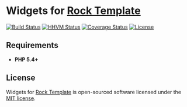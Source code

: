 Widgets for [Rock Template](https://github.com/romeOz/rock-template)
=================

[![Build Status](https://travis-ci.org/romeOz/rock-widgets.svg?branch=master)](https://travis-ci.org/romeOz/rock-widgets)
[![HHVM Status](http://hhvm.h4cc.de/badge/romeoz/rock-widgets.svg)](http://hhvm.h4cc.de/package/romeoz/rock-widgets)
[![Coverage Status](https://coveralls.io/repos/romeOz/rock-widgets/badge.svg?branch=master)](https://coveralls.io/r/romeOz/rock-widgets?branch=master)
[![License](https://poser.pugx.org/romeOz/rock-widgets/license.svg)](https://packagist.org/packages/romeOz/rock-widgets)

Requirements
-------------------
 * **PHP 5.4+**

License
-------------------

Widgets for [Rock Template](https://github.com/romeOz/rock-template) is open-sourced software licensed under the [MIT license](http://opensource.org/licenses/MIT).